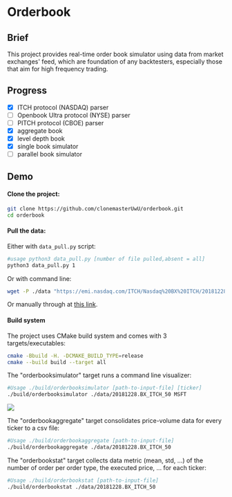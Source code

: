 # Orderbook

## Brief

This project provides real-time order book simulator using data from market exchanges' feed,
which are foundation of any backtesters, especially those that aim for high frequency trading.

## Progress

- [x] ITCH protocol (NASDAQ) parser
- [ ] Openbook Ultra protocol (NYSE) parser
- [ ] PITCH protocol (CBOE) parser
- [x] aggregate book
- [x] level depth book
- [x] single book simulator
- [ ] parallel book simulator

## Demo
#### Clone the project:
```bash
git clone https://github.com/clonemasterUwU/orderbook.git
cd orderbook
```

#### Pull the data:
Either with `data_pull.py` script:
```bash
#usage python3 data_pull.py [number of file pulled,absent = all]
python3 data_pull.py 1
```
Or with command line:
```bash
wget -P ./data "https://emi.nasdaq.com/ITCH/Nasdaq%20BX%20ITCH/20181228.BX_ITCH_50.gz" | gunzip
```
Or manually through at [this link](https://emi.nasdaq.com/ITCH/).

#### Build system
The project uses CMake build system and comes with 3 targets/executables:
```bash
cmake -Bbuild -H. -DCMAKE_BUILD_TYPE=release
cmake --build build --target all
```

The "orderbooksimulator" target runs a command line visualizer:
```bash
#Usage ./build/orderbooksimulator [path-to-input-file] [ticker]
./build/orderbooksimulator ./data/20181228.BX_ITCH_50 MSFT
```

![](https://github.com/clonemasterUwU/orderbook/tree/misc/demo.gif)

The "orderbookaggregate" target consolidates price-volume data for every ticker to a csv file:

```bash
#Usage ./build/orderbookaggregate [path-to-input-file]
./build/orderbookaggregate ./data/20181228.BX_ITCH_50
```

The "orderbookstat" target collects data metric (mean, std, ...) of the number of order per order type, the executed price, ...
for each ticker:

```bash
#Usage ./build/orderbookstat [path-to-input-file]
./build/orderbookstat ./data/20181228.BX_ITCH_50
```
